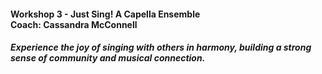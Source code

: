 #### Workshop 3 - Just Sing! A Capella Ensemble<br>Coach: Cassandra McConnell
##### Experience the joy of singing with others in harmony, building a strong sense of community and musical connection.
